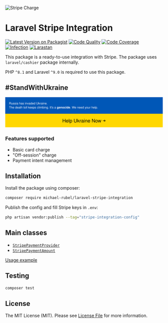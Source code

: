 ![Stripe Charge](https://github.com/michael-rubel/laravel-stripe-integration/assets/37669560/f1767ad2-64ec-414b-9fcb-51c6806765c7)

# Laravel Stripe Integration
[![Latest Version on Packagist](https://img.shields.io/packagist/v/michael-rubel/laravel-stripe-integration.svg?style=flat-square&logo=packagist)](https://packagist.org/packages/michael-rubel/laravel-stripe-integration)
[![Code Quality](https://img.shields.io/scrutinizer/quality/g/michael-rubel/laravel-stripe-integration.svg?style=flat-square&logo=scrutinizer)](https://scrutinizer-ci.com/g/michael-rubel/laravel-stripe-integration/?branch=main)
[![Code Coverage](https://img.shields.io/scrutinizer/coverage/g/michael-rubel/laravel-stripe-integration.svg?style=flat-square&logo=scrutinizer)](https://scrutinizer-ci.com/g/michael-rubel/laravel-stripe-integration/?branch=main)
[![Infection](https://img.shields.io/github/actions/workflow/status/michael-rubel/laravel-stripe-integration/infection.yml?branch=main&style=flat-square&label=infection&logo=php)](https://github.com/michael-rubel/laravel-stripe-integration/actions)
[![Larastan](https://img.shields.io/github/actions/workflow/status/michael-rubel/laravel-stripe-integration/phpstan.yml?branch=main&style=flat-square&label=larastan&logo=laravel)](https://github.com/michael-rubel/laravel-stripe-integration/actions)

This package is a ready-to-use integration with Stripe. The package uses `laravel/cashier` package internally.

PHP `^8.1` and Laravel `^9.0` is required to use this package.

## #StandWithUkraine
[![SWUbanner](https://raw.githubusercontent.com/vshymanskyy/StandWithUkraine/main/banner2-direct.svg)](https://github.com/vshymanskyy/StandWithUkraine/blob/main/docs/README.md)

### Features supported
- Basic card charge
- "Off-session" charge
- Payment intent management

## Installation
Install the package using composer:
```bash
composer require michael-rubel/laravel-stripe-integration
```

Publish the config and fill Stripe keys in `.env`:
```bash
php artisan vendor:publish --tag="stripe-integration-config"
```

## Main classes
- [`StripePaymentProvider`](https://github.com/michael-rubel/laravel-stripe-integration/blob/main/src/Providers/StripePaymentProvider.php)
- [`StripePaymentAmount`](https://github.com/michael-rubel/laravel-stripe-integration/blob/main/src/Decorators/StripePaymentAmount.php)

[Usage example](https://github.com/michael-rubel/laravel-stripe-integration/blob/main/docs/usage.md)

## Testing
```bash
composer test
```

## License
The MIT License (MIT). Please see [License File](LICENSE.md) for more information.
